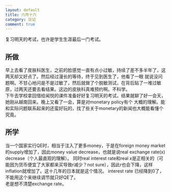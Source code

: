 ```yaml
---
layout: default
title: 六月十六
category: 日记
comment: true
---
```


复习明天的考试，也许是学生生涯最后一门考试。


## 所做

早上去看了皮肤科医生，之前的脸感觉一直有点小过敏，持续了差不多半年了，这两天却又好点了。然后经过漫长的等待，终于见到医生了，他看了一眼
就说没问题啊。不甘心地问是不是过敏了，然后就做了个脱敏测试，在背后贴了一堆过敏原，过两天还要去看结果。这边的皮肤科真难预约啊。不科学。    
下午去学校拿回借给闻悦的课件准备好好复习明天的考试，结果就聊了好一会天，她刚从越南回来。晚上又看了一会，算是对monetary policy有个
大概的理解。能和实际问题联系起来的还蛮好玩的，找了些关于monetary的新闻也大概能看懂个究竟。
     
## 所学
 
 当一个国家实行QE时，相当于注入了更多money，于是在foreign money market的supply增加了，因此money value decrease，也就是说real exchange rate(x) decrease（个人最直观的理解）。
 同时real interest rate和real x是正相关的（可能因为货币便宜了大家都来买导致r减少？not sure），因此r也会下降，这样inflation就增加了。这十几年的日本就是这个情况。
 interest rate 已经降到0了，不能用这个来继续调节就只好QE了。   
 老是想不清楚exchange rate。    
 
